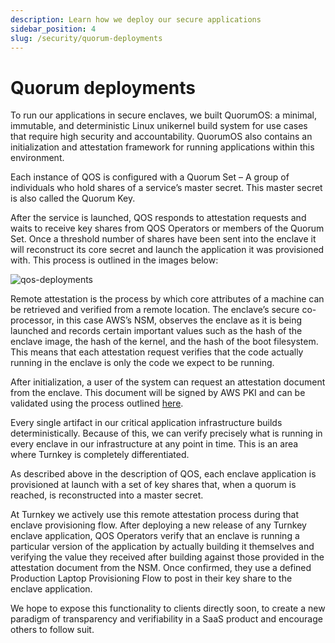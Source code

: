 ```yaml
---
description: Learn how we deploy our secure applications
sidebar_position: 4
slug: /security/quorum-deployments
---
```


# Quorum deployments

To run our applications in secure enclaves, we built QuorumOS: a minimal, immutable, and deterministic Linux unikernel build system for use cases that require high security and accountability. QuorumOS also contains an initialization and attestation framework for running applications within this environment.

Each instance of QOS is configured with a Quorum Set – A group of individuals who hold shares of a service’s master secret. This master secret is also called the Quorum Key.

After the service is launched, QOS responds to attestation requests and waits to receive key shares from QOS Operators or members of the Quorum Set. Once a threshold number of shares have been sent into the enclave it will reconstruct its core secret and launch the application it was provisioned with. This process is outlined in the images below:

<p style={{ textAlign: "center" }}>
  <img
    src="/img/diagrams/deployment.png"
    alt="qos-deployments"
    style={{ width: 500 }}
  />
</p>

Remote attestation is the process by which core attributes of a machine can be retrieved and verified from a remote location. The enclave’s secure co-processor, in this case AWS’s NSM, observes the enclave as it is being launched and records certain important values such as the hash of the enclave image, the hash of the kernel, and the hash of the boot filesystem. This means that each attestation request verifies that the code actually running in the enclave is only the code we expect to be running.

After initialization, a user of the system can request an attestation document from the enclave. This document will be signed by AWS PKI and can be validated using the process outlined [here](https://docs.aws.amazon.com/enclaves/latest/user/verify-root.html#validation-process).

Every single artifact in our critical application infrastructure builds deterministically. Because of this, we can verify precisely what is running in every enclave in our infrastructure at any point in time. This is an area where Turnkey is completely differentiated.

As described above in the description of QOS, each enclave application is provisioned at launch with a set of key shares that, when a quorum is reached, is reconstructed into a master secret.

At Turnkey we actively use this remote attestation process during that enclave provisioning flow. After deploying a new release of any Turnkey enclave application, QOS Operators verify that an enclave is running a particular version of the application by actually building it themselves and verifying the value they received after building against those provided in the attestation document from the NSM. Once confirmed, they use a defined Production Laptop Provisioning Flow to post in their key share to the enclave application.

We hope to expose this functionality to clients directly soon, to create a new paradigm of transparency and verifiability in a SaaS product and encourage others to follow suit.
